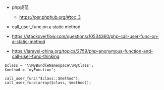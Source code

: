 * php规范
    * https://psr.phphub.org/#toc_3

* call_user_func on a static method
* https://stackoverflow.com/questions/10534360/php-call-user-func-on-a-static-method
* https://laravel-china.org/topics/2759/php-anonymous-function-and-call-user-func-thinking

```
$class = '\\MyBundleNamespace\\MyClass';
$method = 'myFunction';

call_user_func("$class::$method");
call_user_func(array($class, $method));

```